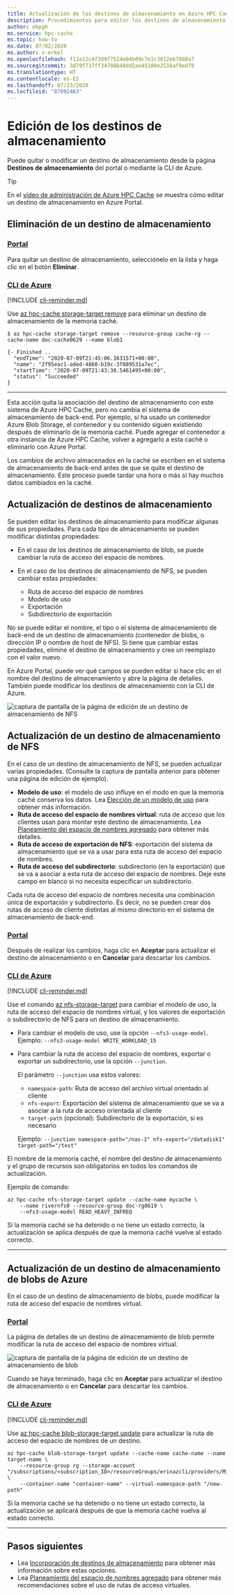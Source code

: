 ```yaml
---
title: Actualización de los destinos de almacenamiento en Azure HPC Cache
description: Procedimientos para editar los destinos de almacenamiento en Azure HPC Cache
author: ekpgh
ms.service: hpc-cache
ms.topic: how-to
ms.date: 07/02/2020
ms.author: v-erkel
ms.openlocfilehash: f11e12c4f30977514e04b09c7e1c3012eb7888a7
ms.sourcegitcommit: 3d79f737ff34708b48dd2ae45100e2516af9ed78
ms.translationtype: HT
ms.contentlocale: es-ES
ms.lasthandoff: 07/23/2020
ms.locfileid: "87092463"
---
```

# <a name="edit-storage-targets"></a>Edición de los destinos de almacenamiento

Puede quitar o modificar un destino de almacenamiento desde la página **Destinos de almacenamiento** del portal o mediante la CLI de Azure.

> [!TIP]
> En el [vídeo de administración de Azure HPC Cache](https://azure.microsoft.com/resources/videos/managing-hpc-cache/) se muestra cómo editar un destino de almacenamiento en Azure Portal.

## <a name="remove-a-storage-target"></a>Eliminación de un destino de almacenamiento

### <a name="portal"></a>[Portal](#tab/azure-portal)

Para quitar un destino de almacenamiento, selecciónelo en la lista y haga clic en el botón **Eliminar**.

### <a name="azure-cli"></a>[CLI de Azure](#tab/azure-cli)

[!INCLUDE [cli-reminder.md](includes/cli-reminder.md)]

Use [az hpc-cache storage-target remove](/cli/azure/ext/hpc-cache/hpc-cache/storage-target#ext-hpc-cache-az-hpc-cache-storage-target-remove) para eliminar un destino de almacenamiento de la memoria caché.

```azurecli
$ az hpc-cache storage-target remove --resource-group cache-rg --cache-name doc-cache0629 --name blob1

{- Finished ..
  "endTime": "2020-07-09T21:45:06.1631571+00:00",
  "name": "2f95eac1-aded-4860-b19c-3f089531a7ec",
  "startTime": "2020-07-09T21:43:38.5461495+00:00",
  "status": "Succeeded"
}
```

---

Esta acción quita la asociación del destino de almacenamiento con este sistema de Azure HPC Cache, pero no cambia el sistema de almacenamiento de back-end. Por ejemplo, si ha usado un contenedor Azure Blob Storage, el contenedor y su contenido siguen existiendo después de eliminarlo de la memoria caché. Puede agregar el contenedor a otra instancia de Azure HPC Cache, volver a agregarlo a esta caché o eliminarlo con Azure Portal.

Los cambios de archivo almacenados en la caché se escriben en el sistema de almacenamiento de back-end antes de que se quite el destino de almacenamiento. Este proceso puede tardar una hora o más si hay muchos datos cambiados en la caché.

## <a name="update-storage-targets"></a>Actualización de destinos de almacenamiento

Se pueden editar los destinos de almacenamiento para modificar algunas de sus propiedades. Para cada tipo de almacenamiento se pueden modificar distintas propiedades:

* En el caso de los destinos de almacenamiento de blob, se puede cambiar la ruta de acceso del espacio de nombres.

* En el caso de los destinos de almacenamiento de NFS, se pueden cambiar estas propiedades:

  * Ruta de acceso del espacio de nombres
  * Modelo de uso
  * Exportación
  * Subdirectorio de exportación

No se puede editar el nombre, el tipo o el sistema de almacenamiento de back-end de un destino de almacenamiento (contenedor de blobs, o dirección IP o nombre de host de NFS). Si tiene que cambiar estas propiedades, elimine el destino de almacenamiento y cree un reemplazo con el valor nuevo.

En Azure Portal, puede ver qué campos se pueden editar si hace clic en el nombre del destino de almacenamiento y abre la página de detalles. También puede modificar los destinos de almacenamiento con la CLI de Azure.

![captura de pantalla de la página de edición de un destino de almacenamiento de NFS](media/hpc-cache-edit-storage-nfs.png)

## <a name="update-an-nfs-storage-target"></a>Actualización de un destino de almacenamiento de NFS

En el caso de un destino de almacenamiento de NFS, se pueden actualizar varias propiedades. (Consulte la captura de pantalla anterior para obtener una página de edición de ejemplo).

* **Modelo de uso**: el modelo de uso influye en el modo en que la memoria caché conserva los datos. Lea [Elección de un modelo de uso](hpc-cache-add-storage.md#choose-a-usage-model) para obtener más información.
* **Ruta de acceso del espacio de nombres virtual**: ruta de acceso que los clientes usan para montar este destino de almacenamiento. Lea [Planeamiento del espacio de nombres agregado](hpc-cache-namespace.md) para obtener más detalles.
* **Ruta de acceso de exportación de NFS**: exportación del sistema de almacenamiento que se va a usar para esta ruta de acceso del espacio de nombres.
* **Ruta de acceso del subdirectorio**: subdirectorio (en la exportación) que se va a asociar a esta ruta de acceso del espacio de nombres. Deje este campo en blanco si no necesita especificar un subdirectorio.

Cada ruta de acceso del espacio de nombres necesita una combinación única de exportación y subdirectorio. Es decir, no se pueden crear dos rutas de acceso de cliente distintas al mismo directorio en el sistema de almacenamiento de back-end.

### <a name="portal"></a>[Portal](#tab/azure-portal)

Después de realizar los cambios, haga clic en **Aceptar** para actualizar el destino de almacenamiento o en **Cancelar** para descartar los cambios.

### <a name="azure-cli"></a>[CLI de Azure](#tab/azure-cli)

[!INCLUDE [cli-reminder.md](includes/cli-reminder.md)]

Use el comando [az nfs-storage-target](/cli/azure/ext/hpc-cache/hpc-cache/nfs-storage-target) para cambiar el modelo de uso, la ruta de acceso del espacio de nombres virtual, y los valores de exportación o subdirectorio de NFS para un destino de almacenamiento.

* Para cambiar el modelo de uso, use la opción ``--nfs3-usage-model``. Ejemplo: ``--nfs3-usage-model WRITE_WORKLOAD_15``

* Para cambiar la ruta de acceso del espacio de nombres, exportar o exportar un subdirectorio, use la opción ``--junction``.

  El parámetro ``--junction`` usa estos valores:

  * ``namespace-path``: Ruta de acceso del archivo virtual orientado al cliente
  * ``nfs-export``: Exportación del sistema de almacenamiento que se va a asociar a la ruta de acceso orientada al cliente
  * ``target-path`` (opcional): Subdirectorio de la exportación, si es necesario

  Ejemplo: ``--junction namespace-path="/nas-1" nfs-export="/datadisk1" target-path="/test"``

El nombre de la memoria caché, el nombre del destino de almacenamiento y el grupo de recursos son obligatorios en todos los comandos de actualización.

Ejemplo de comando: <!-- having problem testing this -->

```azurecli
az hpc-cache nfs-storage-target update --cache-name mycache \
    --name rivernfs0 --resource-group doc-rg0619 \
    --nfs3-usage-model READ_HEAVY_INFREQ
```

Si la memoria caché se ha detenido o no tiene un estado correcto, la actualización se aplica después de que la memoria caché vuelve al estado correcto.

---

## <a name="update-an-azure-blob-storage-target"></a>Actualización de un destino de almacenamiento de blobs de Azure

En el caso de un destino de almacenamiento de blobs, puede modificar la ruta de acceso del espacio de nombres virtual.

### <a name="portal"></a>[Portal](#tab/azure-portal)

La página de detalles de un destino de almacenamiento de blob permite modificar la ruta de acceso del espacio de nombres virtual.

![captura de pantalla de la página de edición de un destino de almacenamiento de blob](media/hpc-cache-edit-storage-blob.png)

Cuando se haya terminado, haga clic en **Aceptar** para actualizar el destino de almacenamiento o en **Cancelar** para descartar los cambios.

### <a name="azure-cli"></a>[CLI de Azure](#tab/azure-cli)

[!INCLUDE [cli-reminder.md](includes/cli-reminder.md)]

Use [az hpc-cache blob-storage-target update](/cli/azure/ext/hpc-cache/hpc-cache/blob-storage-target#ext-hpc-cache-az-hpc-cache-blob-storage-target-update) para actualizar la ruta de acceso del espacio de nombres de un destino.

```azurecli
az hpc-cache blob-storage-target update --cache-name cache-name --name target-name \
    --resource-group rg --storage-account "/subscriptions/<subscription_ID>/resourceGroups/erinazcli/providers/Microsoft.Storage/storageAccounts/rg"  \
    --container-name "container-name" --virtual-namespace-path "/new-path"
```

Si la memoria caché se ha detenido o no tiene un estado correcto, la actualización se aplicará después de que la memoria caché vuelva al estado correcto.

---

## <a name="next-steps"></a>Pasos siguientes

* Lea [Incorporación de destinos de almacenamiento](hpc-cache-add-storage.md) para obtener más información sobre estas opciones.
* Lea [Planeamiento del espacio de nombres agregado](hpc-cache-namespace.md) para obtener más recomendaciones sobre el uso de rutas de acceso virtuales.
